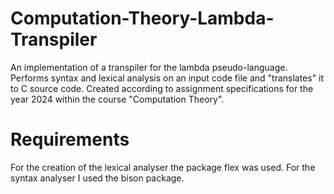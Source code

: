 # Computation-Theory-Lambda-Transpiler
An implementation of a transpiler for the lambda pseudo-language. Performs syntax and lexical analysis on an input code file and "translates" it to C source code. Created according to assignment specifications for the year 2024 within the course "Computation Theory".

# Requirements
For the creation of the lexical analyser the package flex was used. For the syntax analyser I used the bison package.
